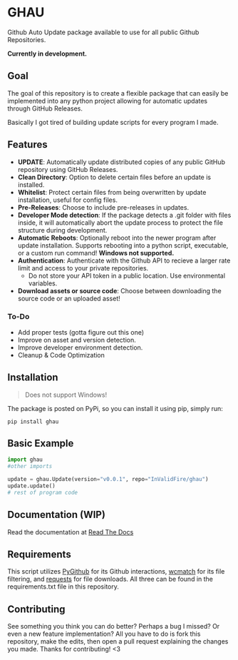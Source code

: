 # GHAU
Github Auto Update package available to use for all public Github Repositories.

**Currently in development.**

## Goal
The goal of this repository is to create a flexible package that can easily be implemented into any python project allowing for automatic updates through GitHub Releases.

Basically I got tired of building update scripts for every program I made.
## Features
- **UPDATE**: Automatically update distributed copies of any public GitHub repository using GitHub Releases.
- **Clean Directory**: Option to delete certain files before an update is installed.
- **Whitelist**: Protect certain files from being overwritten by update installation, useful for config files.
- **Pre-Releases**: Choose to include pre-releases in updates.
- **Developer Mode detection**: If the package detects a .git folder with files inside, it will automatically abort the update process to protect the file structure during development.
- **Automatic Reboots**: Optionally reboot into the newer program after update installation. Supports rebooting into a python script, executable, or a custom run command! **Windows not supported.**
- **Authentication**: Authenticate with the Github API to recieve a larger rate limit and access to your private repositories.
  - Do not store your API token in a public location. Use environmental variables.
- **Download assets or source code**: Choose between downloading the source code or an uploaded asset!
### To-Do
- Add proper tests (gotta figure out this one)
- Improve on asset and version detection.
- Improve developer environment detection.
- Cleanup & Code Optimization
## Installation
> Does not support Windows!

The package is posted on PyPi, so you can install it using pip, simply run:
```
pip install ghau
```
## Basic Example
```py
import ghau
#other imports

update = ghau.Update(version="v0.0.1", repo="InValidFire/ghau")
update.update()
# rest of program code
```
## Documentation (WIP)
Read the documentation at [Read The Docs](https://ghau.readthedocs.io/en/latest/index.html)
## Requirements
This script utilizes [PyGithub](https://github.com/PyGithub/PyGithub) for its Github interactions, [wcmatch](https://github.com/facelessuser/wcmatch) for its file filtering, and [requests](https://github.com/psf/requests) for file downloads. All three can be found in the requirements.txt file in this repository.
## Contributing
See something you think you can do better? Perhaps a bug I missed? Or even a new feature implementation? All you have to do is fork this repository, make the edits, then open a pull request explaining the changes you made. Thanks for contributing! <3
